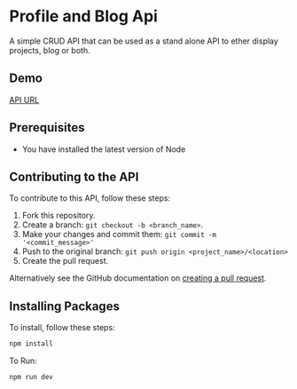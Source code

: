 
# Profile and Blog Api
A simple CRUD API that can be used as a stand alone API to ether display projects, blog or both.      

## Demo
[API URL](https://profile-blog-api.herokuapp.com/api-docs/)

## Prerequisites
* You have installed the latest version of Node

## Contributing to the API 

To contribute to this API, follow these steps:

1. Fork this repository.
2. Create a branch: `git checkout -b <branch_name>`.
3. Make your changes and commit them: `git commit -m '<commit_message>'`
4. Push to the original branch: `git push origin <project_name>/<location>`
5. Create the pull request.

Alternatively see the GitHub documentation on [creating a pull request](https://help.github.com/en/github/collaborating-with-issues-and-pull-requests/creating-a-pull-request).

## Installing Packages

To install, follow these steps:

```javascript
npm install 
```

To Run:
```
npm run dev
```
